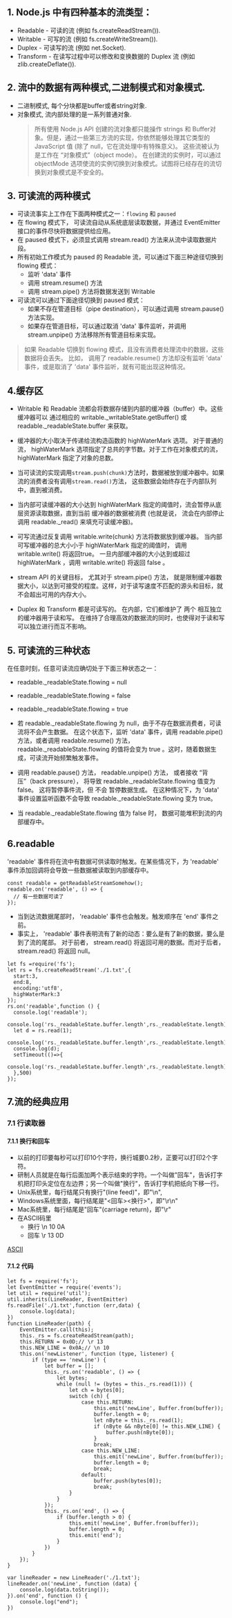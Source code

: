  ## 1\. Node.js 中有四种基本的流类型： 

* Readable - 可读的流 (例如 fs.createReadStream()).
* Writable - 可写的流 (例如 fs.createWriteStream()).
* Duplex - 可读写的流 (例如 net.Socket).
* Transform - 在读写过程中可以修改和变换数据的 Duplex 流 (例如 zlib.createDeflate()).

 ## 2\. 流中的数据有两种模式,二进制模式和对象模式. 

* 二进制模式, 每个分块都是buffer或者string对象.
* 对象模式, 流内部处理的是一系列普通对象.
  > 所有使用 Node.js API 创建的流对象都只能操作 strings 和 Buffer对象。但是，通过一些第三方流的实现，你依然能够处理其它类型的 JavaScript 值 (除了 null，它在流处理中有特殊意义)。 这些流被认为是工作在 “对象模式”（object mode）。 在创建流的实例时，可以通过 objectMode 选项使流的实例切换到对象模式。试图将已经存在的流切换到对象模式是不安全的。

 ## 3\. 可读流的两种模式 

* 可读流事实上工作在下面两种模式之一：`flowing` 和 `paused`
* 在 flowing 模式下， 可读流自动从系统底层读取数据，并通过 EventEmitter 接口的事件尽快将数据提供给应用。
* 在 paused 模式下，必须显式调用 stream.read() 方法来从流中读取数据片段。
* 所有初始工作模式为 paused 的 Readable 流，可以通过下面三种途径切换到 flowing 模式：
  * 监听 'data' 事件
  * 调用 stream.resume() 方法
  * 调用 stream.pipe() 方法将数据发送到 Writable
* 可读流可以通过下面途径切换到 paused 模式：
  * 如果不存在管道目标（pipe destination），可以通过调用 stream.pause() 方法实现。
  * 如果存在管道目标，可以通过取消 'data' 事件监听，并调用 stream.unpipe() 方法移除所有管道目标来实现。

> 如果 Readable 切换到 flowing 模式，且没有消费者处理流中的数据，这些数据将会丢失。 比如， 调用了 readable.resume() 方法却没有监听 'data' 事件，或是取消了 'data' 事件监听，就有可能出现这种情况。

 ## 4.缓存区 

* Writable 和 Readable 流都会将数据存储到内部的缓冲器（buffer）中。这些缓冲器可以 通过相应的 writable.\_writableState.getBuffer() 或 readable.\_readableState.buffer 来获取。

* 缓冲器的大小取决于传递给流构造函数的 highWaterMark 选项。 对于普通的流， highWaterMark 选项指定了总共的字节数。对于工作在对象模式的流， highWaterMark 指定了对象的总数。

* 当可读流的实现调用`stream.push(chunk)`方法时，数据被放到缓冲器中。如果流的消费者没有调用`stream.read()`方法， 这些数据会始终存在于内部队列中，直到被消费。

* 当内部可读缓冲器的大小达到 highWaterMark 指定的阈值时，流会暂停从底层资源读取数据，直到当前 缓冲器的数据被消费 (也就是说， 流会在内部停止调用 readable.\_read() 来填充可读缓冲器)。

* 可写流通过反复调用 writable.write(chunk) 方法将数据放到缓冲器。 当内部可写缓冲器的总大小小于 highWaterMark 指定的阈值时， 调用 writable.write() 将返回true。 一旦内部缓冲器的大小达到或超过 highWaterMark ，调用 writable.write() 将返回 false 。

* stream API 的关键目标， 尤其对于 stream.pipe() 方法， 就是限制缓冲器数据大小，以达到可接受的程度。这样，对于读写速度不匹配的源头和目标，就不会超出可用的内存大小。

* Duplex 和 Transform 都是可读写的。 在内部，它们都维护了 两个 相互独立的缓冲器用于读和写。 在维持了合理高效的数据流的同时，也使得对于读和写可以独立进行而互不影响。

 ## 5\. 可读流的三种状态 

在任意时刻，任意可读流应确切处于下面三种状态之一：

* readable.\_readableState.flowing = null
* readable.\_readableState.flowing = false

* readable.\_readableState.flowing = true

* 若 readable.\_readableState.flowing 为 null，由于不存在数据消费者，可读流将不会产生数据。 在这个状态下，监听 'data' 事件，调用 readable.pipe() 方法，或者调用 readable.resume() 方法， readable.\_readableState.flowing 的值将会变为 true 。这时，随着数据生成，可读流开始频繁触发事件。

* 调用 readable.pause() 方法， readable.unpipe() 方法， 或者接收 “背压”（back pressure）， 将导致 readable.\_readableState.flowing 值变为 false。 这将暂停事件流，但 不会 暂停数据生成。 在这种情况下，为 'data' 事件设置监听函数不会导致 readable.\_readableState.flowing 变为 true。

* 当 readable.\_readableState.flowing 值为 false 时， 数据可能堆积到流的内部缓存中。

 ## 6.readable 

'readable' 事件将在流中有数据可供读取时触发。在某些情况下，为 'readable' 事件添加回调将会导致一些数据被读取到内部缓存中。

```
const readable = getReadableStreamSomehow();
readable.on('readable', () => {
  // 有一些数据可读了
});
```

* 当到达流数据尾部时， 'readable' 事件也会触发。触发顺序在 'end' 事件之前。
* 事实上， 'readable' 事件表明流有了新的动态：要么是有了新的数据，要么是到了流的尾部。 对于前者， stream.read() 将返回可用的数据。而对于后者， stream.read() 将返回 null。

```
let fs =require('fs');
let rs = fs.createReadStream('./1.txt',{
  start:3,
  end:8,
  encoding:'utf8',
  highWaterMark:3
});
rs.on('readable',function () {
  console.log('readable');
  console.log('rs._readableState.buffer.length',rs._readableState.length);
  let d = rs.read(1);
  console.log('rs._readableState.buffer.length',rs._readableState.length);
  console.log(d);
  setTimeout(()=>{
      console.log('rs._readableState.buffer.length',rs._readableState.length);
  },500)
});
```

 ## 7.流的经典应用 

 ### 7.1 行读取器 

 #### 7.1.1 换行和回车 

* 以前的打印要每秒可以打印10个字符，换行城要0.2秒，正要可以打印2个字符。
* 研制人员就是在每行后面加两个表示结束的字符。一个叫做"回车"，告诉打字机把打印头定位在左边界；另一个叫做"换行"，告诉打字机把纸向下移一行。
* Unix系统里，每行结尾只有换行"(line feed)"，即"\\n",
* Windows系统里面，每行结尾是"<回车><换行>"，即"\\r\\n"
* Mac系统里，每行结尾是"回车"(carriage return)，即"\\r"
* 在ASCII码里
  * 换行 \\n 10 0A
  * 回车 \\r 13 0D

[ASCII](http://ascii.911cha.com/)

 #### 7.1.2 代码 

```
let fs = require('fs');
let EventEmitter = require('events');
let util = require('util');
util.inherits(LineReader, EventEmitter)
fs.readFile('./1.txt',function (err,data) {
    console.log(data);
})
function LineReader(path) {
    EventEmitter.call(this);
    this._rs = fs.createReadStream(path);
    this.RETURN = 0x0D;// \r 13
    this.NEW_LINE = 0x0A;// \n 10
    this.on('newListener', function (type, listener) {
        if (type == 'newLine') {
            let buffer = [];
            this._rs.on('readable', () => {
                let bytes;
                while (null != (bytes = this._rs.read(1))) {
                    let ch = bytes[0];
                    switch (ch) {
                        case this.RETURN:
                            this.emit('newLine', Buffer.from(buffer));
                            buffer.length = 0;
                            let nByte = this._rs.read(1);
                            if (nByte && nByte[0] != this.NEW_LINE) {
                                buffer.push(nByte[0]);
                            }
                            break;
                        case this.NEW_LINE:
                            this.emit('newLine', Buffer.from(buffer));
                            buffer.length = 0;
                            break;
                        default:
                            buffer.push(bytes[0]);
                            break;
                    }
                }
            });
            this._rs.on('end', () => {
                if (buffer.length > 0) {
                    this.emit('newLine', Buffer.from(buffer));
                    buffer.length = 0;
                    this.emit('end');
                }
            })
        }
    });
}

var lineReader = new LineReader('./1.txt');
lineReader.on('newLine', function (data) {
    console.log(data.toString());
}).on('end', function () {
    console.log("end");
})


```